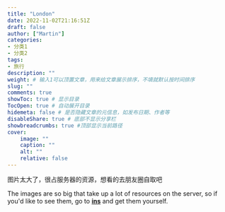 ```yaml
---
title: "London"
date: 2022-11-02T21:16:51Z
draft: false
author: ["Martin"]
categories: 
- 分类1
- 分类2
tags: 
- 旅行
description: ""
weight: # 输入1可以顶置文章，用来给文章展示排序，不填就默认按时间排序
slug: ""
comments: true
showToc: true # 显示目录
TocOpen: true # 自动展开目录
hidemeta: false # 是否隐藏文章的元信息，如发布日期、作者等
disableShare: true # 底部不显示分享栏
showbreadcrumbs: true #顶部显示当前路径
cover:
    image: ""
    caption: ""
    alt: ""
    relative: false
---
```

图片太大了，很占服务器的资源，想看的去朋友圈自取吧

The images are so big that take up a lot of resources on the server, so if you'd like to see them, go to [**ins**](https://www.instagram.com/p/CkWXUkRsEr9/) and get them yourself.